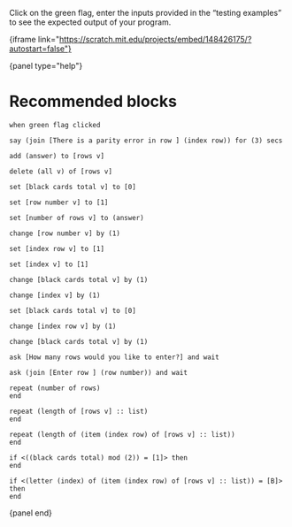 Click on the green flag, enter the inputs provided in the “testing examples” to see the expected output of your program.

{iframe link="https://scratch.mit.edu/projects/embed/148426175/?autostart=false"}

{panel type="help"}

# Recommended blocks

<pre><code class="scratch:split:random">when green flag clicked

say (join [There is a parity error in row ] (index row)) for (3) secs

add (answer) to [rows v]

delete (all v) of [rows v]
</code></pre>

<pre><code class="scratch:split:random">set [black cards total v] to [0]

set [row number v] to [1]

set [number of rows v] to (answer)

change [row number v] by (1)

set [index row v] to [1]

set [index v] to [1]

change [black cards total v] by (1)

change [index v] by (1)

set [black cards total v] to [0]

change [index row v] by (1)

change [black cards total v] by (1)
</code></pre>

<pre><code class="scratch:split:random">ask [How many rows would you like to enter?] and wait

ask (join [Enter row ] (row number)) and wait
</code></pre>

<pre><code class="scratch:split:random">repeat (number of rows)
end

repeat (length of [rows v] :: list)
end

repeat (length of (item (index row) of [rows v] :: list))
end

if &lt;((black cards total) mod (2)) = [1]&gt; then
end

if &lt;(letter (index) of (item (index row) of [rows v] :: list)) = [B]&gt; then
end
</code></pre>

{panel end}